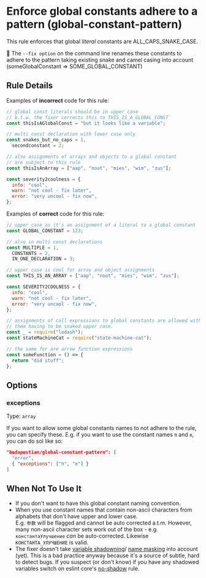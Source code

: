 # Enforce global constants adhere to a pattern (global-constant-pattern)

This rule enforces that global _literal_ constants are ALL_CAPS_SNAKE_CASE.

🔧 The `--fix option` on the command line renames these constants to adhere to the pattern
taking existing snake and camel casing into account (someGlobalConstant => SOME_GLOBAL_CONSTANT)

## Rule Details

Examples of **incorrect** code for this rule:

```javascript
// global const literals should be in upper case
// b.t.w. the fixer corrects this to THIS_IS_A_GLOBAL_CONST
const thisIsAGlobalConst = "but it looks like a variable";

// multi const declaration with lower case only
const snakes_but_no_caps = 1,
  secondconstant = 2;

// also assignments of arrays and objects to a global constant
// are subject to this rule
const thisIsAnArray = ["aap", "noot", "mies", "wim", "zus"];

const severity2coolness = {
  info: "cool",
  warn: "not cool - fix later",
  error: "very uncool - fix now",
};
```

Examples of **correct** code for this rule:

```javascript
// upper case as it's an assignment of a literal to a global constant
const GLOBAL_CONSTANT = 123;

// also in multi const declarations
const MULTIPLE = 1,
  CONSTANTS = 2,
  IN_ONE_DECLARATION = 3;

// upper case is cool for array and object assignments
const THIS_IS_AN_ARRAY = ["aap", "noot", "mies", "wim", "zus"];

const SEVERITY2COOLNESS = {
  info: "cool",
  warn: "not cool - fix later",
  error: "very uncool - fix now",
};

// assignments of call expressions to global constants are allowed without
// them having to be snaked upper case.
const _ = require("lodash");
const stateMachineCat = require("state-machine-cat");

// the same for are arrow function expressions
const someFunction = () => {
  return "did stuff";
};
```

## Options

### exceptions

Type: `array`

If you want to allow some global constants names to not adhere to the rule, you
can specify these. E.g. if you want to use the constant names `π` and `e`, you
can do sol like so:

```json
"budapestian/global-constant-pattern": [
  "error",
  { "exceptions": ["π", "e"] }
]
```

## When Not To Use It

- If you don't want to have this global constant naming convention.
- When you use constant names that contain non-ascii characters from alphabets that
  don't have upper and lower case.  
  E.g. `参数` will be flagged and cannot be auto corrected a.t.m. However, many non-ascii
  character sets work out of the box - e.g. `константаУлучшение` _can_ be auto-corrected.
  Likewise `КОНСТАНТА_УЛУЧШЕНИЕ` is valid.
- The fixer doesn't take [variable shadowning](https://en.wikipedia.org/wiki/Variable_shadowing)/
  [name masking](<https://en.wikipedia.org/wiki/Name_resolution_(programming_languages)#Name_masking>)
  into account (yet). This is a bad practice anyway because it's a source of subtle, hard to detect bugs.
  If you suspect (or don't know) if you have any shadowed variables switch on eslint core's
  [no-shadow](https://eslint.org/docs/rules/no-shadow) rule.
